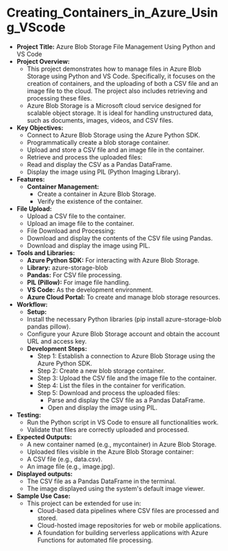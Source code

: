 # Creating_Containers_in_Azure_Using_VScode
- **Project Title:** Azure Blob Storage File Management Using Python and VS Code
- **Project Overview:**
  - This project demonstrates how to manage files in Azure Blob Storage using Python and VS Code. Specifically, it focuses on the creation of containers, and the uploading of both a CSV file and an image file to the cloud. The project also includes retrieving and processing these files.
  - Azure Blob Storage is a Microsoft cloud service designed for scalable object storage. It is ideal for handling unstructured data, such as documents, images, videos, and CSV files.
- **Key Objectives:**
  - Connect to Azure Blob Storage using the Azure Python SDK.
  - Programmatically create a blob storage container.
  - Upload and store a CSV file and an image file in the container.
  - Retrieve and process the uploaded files:
  - Read and display the CSV as a Pandas DataFrame.
  - Display the image using PIL (Python Imaging Library).
- **Features:**
   - **Container Management:**
     - Create a container in Azure Blob Storage.
     - Verify the existence of the container.
- **File Upload:**
  - Upload a CSV file to the container.
  - Upload an image file to the container.
  - File Download and Processing:
  - Download and display the contents of the CSV file using Pandas.
  - Download and display the image using PIL.
- **Tools and Libraries:**
   - **Azure Python SDK:** For interacting with Azure Blob Storage.
   - **Library:** azure-storage-blob
   - **Pandas:** For CSV file processing.
   - **PIL (Pillow):** For image file handling.
   - **VS Code:** As the development environment.
   - **Azure Cloud Portal:** To create and manage blob storage resources.
- **Workflow:**
   - **Setup:**
    - Install the necessary Python libraries (pip install azure-storage-blob pandas pillow).
    - Configure your Azure Blob Storage account and obtain the account URL and access key.
  - **Development Steps:**
    - Step 1: Establish a connection to Azure Blob Storage using the Azure Python SDK.
    - Step 2: Create a new blob storage container.
    - Step 3: Upload the CSV file and the image file to the container.
    - Step 4: List the files in the container for verification.
    - Step 5: Download and process the uploaded files:
        - Parse and display the CSV file as a Pandas DataFrame.
        - Open and display the image using PIL.
- **Testing:**
  - Run the Python script in VS Code to ensure all functionalities work.
  - Validate that files are correctly uploaded and processed.
- **Expected Outputs:**
   - A new container named (e.g., mycontainer) in Azure Blob Storage.
   - Uploaded files visible in the Azure Blob Storage container:
   - A CSV file (e.g., data.csv).
   - An image file (e.g., image.jpg).
- **Displayed outputs:**
  - The CSV file as a Pandas DataFrame in the terminal.
  - The image displayed using the system's default image viewer.
- **Sample Use Case:**
   - This project can be extended for use in:
     - Cloud-based data pipelines where CSV files are processed and stored.
     - Cloud-hosted image repositories for web or mobile applications.
     - A foundation for building serverless applications with Azure Functions for automated file processing.





